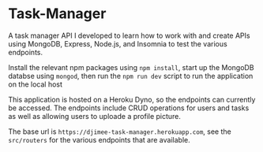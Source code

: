 # Task-Manager
A task manager API I developed to learn how to work with and create APIs using MongoDB, Express, Node.js, and Insomnia to test the various endpoints.

Install the relevant npm packages using `npm install`, start up the MongoDB databse using `mongod`, then run the `npm run dev` script to run the application on the local host

This application is hosted on a Heroku Dyno, so the endpoints can currently be accessed. The endpoints include CRUD operations for users and tasks as well as allowing users to uploade a profile picture.

The base url is `https://djimee-task-manager.herokuapp.com`, see the `src/routers` for the various endpoints that are available.
